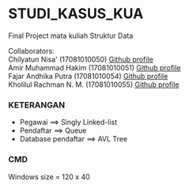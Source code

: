 # STUDI_KASUS_KUA
Final Project mata kuliah Struktur Data

Collaborators:
<br>Chilyatun Nisa'         (17081010050) [Github profile](https://github.com/chilaact)
<br>Amir Muhammad Hakim     (17081010051) [Github profile](https://github.com/mramirid/)
<br>Fajar Andhika Putra     (17081010054) [Github profile](https://github.com/FjDhika)
<br>Kholilul Rachman N. M.  (17081010055) [Github profile](https://github.com/kholilboy)

### KETERANGAN
- Pegawai             ==> Singly Linked-list
- Pendaftar           ==> Queue
- Database pendaftar  ==> AVL Tree

### CMD
Windows size = 120 x 40
